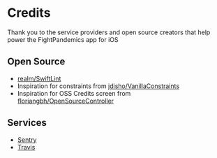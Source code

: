 # Credits

Thank you to the service providers and open source creators that help power the FightPandemics app for iOS

## Open Source

* [realm/SwiftLint](https://github.com/realm/SwiftLint)
* Inspiration for constraints from [jdisho/VanillaConstraints](https://github.com/jdisho/VanillaConstraints)
* Inspiration for OSS Credits screen from [floriangbh/OpenSourceController](https://github.com/floriangbh/OpenSourceController)

## Services

* [Sentry](https://sentry.io/for/open-source/)
* [Travis](https://travis-ci.org/)
